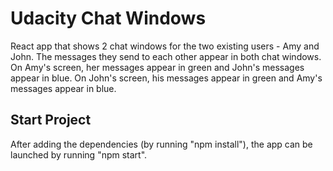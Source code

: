 # Udacity Chat Windows

React app that shows 2 chat windows for the two existing users - Amy and John. The messages they send to each other appear in both chat windows. On Amy's screen, her messages appear in green and John's messages appear in blue. On John's screen, his messages appear in green and Amy's messages appear in blue.

## Start Project
After adding the dependencies (by running "npm install"), the app can be launched by running "npm start".
